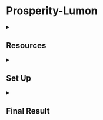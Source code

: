 # Prosperity-Lumon  
</details>
<details>
<summary><h2> Resources</h2></summary>

## Trading Terms Wiki 
[Trading Glossary](https://imc-prosperity.notion.site/Trading-glossary-19ee8453a09381478d7ce4e322dcaff4)  

## Algo Writing Wiki  
[Writing an Algorithm in Python](https://imc-prosperity.notion.site/Writing-an-Algorithm-in-Python-19ee8453a0938114a15eca1124bf28a1#19ee8453a09381638ed3cbd18cc93f28)  

## Previous Manual 
[Manual Git](https://github.com/gabsens/IMC-Prosperity-2-Manual/tree/master)

## Top Placing Git 
- [Second Place](https://github.com/ericcccsliu/imc-prosperity-2/blob/main/README.md)

- [Ninth Place](https://github.com/jmerle/imc-prosperity-2)

## Open-source Tools  
- [IMC Prosperity 3 Submitter](https://github.com/jmerle/imc-prosperity-3-submitter)  
- [IMC Prosperity 3 Backtester](https://github.com/jmerle/imc-prosperity-3-backtester)  
- [IMC Prosperity 3 Visualizer](https://github.com/jmerle/imc-prosperity-3-visualizer)  
</details>
<details>
<summary><h2> Set Up</h2></summary>

## Create Environment 
- Install Conda
- Create environment 
```
conda create --name lumon python=3.12
```
- Activate environment 
```
conda activate lumon
```
- Install dependencies 
```
pip install -r requirements.txt 
```
## Run Code

Use this command to run
```console
prosperity3bt tutorial/tutorial.py 0 --vis --match-trades worse
```
- ```prosperity3bt``` is the backtester command
- ```tutorial/tutorial.py``` path to trader file
- ```0``` is the day to run the backtester for
- ```--vis``` is to open results in visualiser 
- ```--match-trades``` worse (need to test which option is most accurate but from reading chat sounds like this is it - matches your orders against trades that happened at worse prices than what you put out)

## Stay updated

run
```
pip install -U prosperity3bt
```
use the right round
```
prosperity3bt tutorial/tutorial.py 1 --vis --match-trades worse
```

</details>
<details>
<summary><h2> Final Result</h2></summary>
- Country: 52
- Overall: 180



